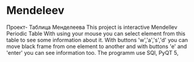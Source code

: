 # Mendeleev
Проект- Таблица Менделеева
This project is interactive Mendellev Periodic Table
With using your mouse you can select element from this table to see some information about it.
With buttons 'w','a','s','d' you can move black frame from one element to another and with buttons 'e' and 'enter' you can see information too.
The programm use SQl, PyQT 5, 
